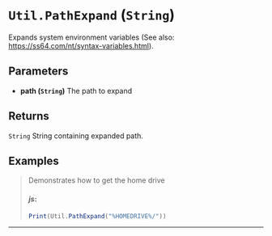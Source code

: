 # `Util.PathExpand` (```String```)

Expands system environment variables (See also: https://ss64.com/nt/syntax-variables.html).

## Parameters
* **path (```String```)** 
	The path to expand

## Returns
```String```
String containing expanded path.

## Examples
> Demonstrates how to get the home drive
> 
> #### _js_:
> ```js
> Print(Util.PathExpand("%HOMEDRIVE%/"))
> ```
---
